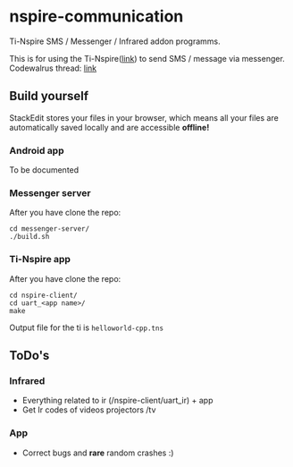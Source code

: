 # nspire-communication

Ti-Nspire SMS / Messenger / Infrared addon programms.

This is for using the Ti-Nspire([link](https://education.ti.com/fr/products/calculators/graphing-calculators/ti-nspire-cx)) to send SMS / message via messenger. 
Codewalrus thread: [link](https://codewalr.us/index.php?topic=2299)


## Build yourself

StackEdit stores your files in your browser, which means all your files are automatically saved locally and are accessible **offline!**

### Android app
To be documented

### Messenger server

After you have clone the repo:

    cd messenger-server/
    ./build.sh

### Ti-Nspire app

After you have clone the repo:

    cd nspire-client/
    cd uart_<app name>/
    make
   Output file for the ti is `helloworld-cpp.tns`

## ToDo's
### Infrared
 - Everything related to ir (/nspire-client/uart_ir) + app
 - Get Ir codes of videos projectors /tv

### App
-	Correct bugs and **rare** random crashes :)


